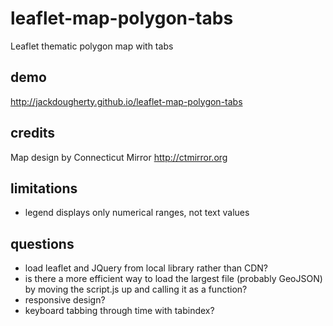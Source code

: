 # leaflet-map-polygon-tabs
Leaflet thematic polygon map with tabs

## demo
http://jackdougherty.github.io/leaflet-map-polygon-tabs

## credits

Map design by Connecticut Mirror http://ctmirror.org

## limitations
- legend displays only numerical ranges, not text values

## questions 
- load leaflet and JQuery from local library rather than CDN?
- is there a more efficient way to load the largest file (probably GeoJSON) by moving the script.js up and calling it as a function?
- responsive design?
- keyboard tabbing through time with tabindex?
